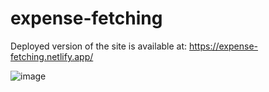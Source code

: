 # expense-fetching

Deployed version of the site is available at: https://expense-fetching.netlify.app/

![image](https://github.com/user-attachments/assets/9a0a8f05-fb47-4617-8b1f-8a61d9e86906)
